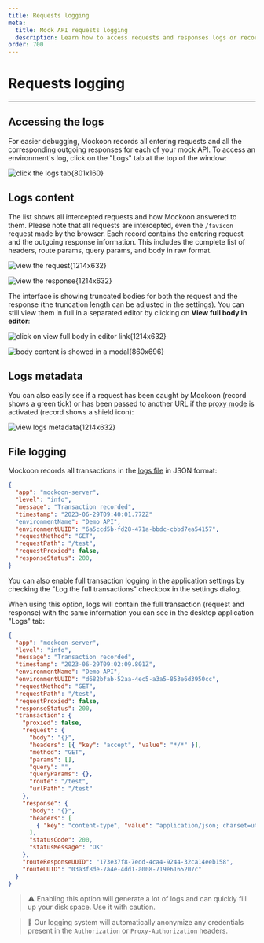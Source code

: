 ```yaml
---
title: Requests logging
meta:
  title: Mock API requests logging
  description: Learn how to access requests and responses logs or record your REST API servers calls for easier debugging
order: 700
---
```


# Requests logging

---

## Accessing the logs

For easier debugging, Mockoon records all entering requests and all the corresponding outgoing responses for each of your mock API. To access an environment's log, click on the "Logs" tab at the top of the window:

![click the logs tab{801x160}](docs-img:open-logs.png)

## Logs content

The list shows all intercepted requests and how Mockoon answered to them.
Please note that all requests are intercepted, even the `/favicon` request made by the browser.
Each record contains the entering request and the outgoing response information. This includes the complete list of headers, route params, query params, and body in raw format.

![view the request{1214x632}](docs-img:logs-request.png)

![view the response{1214x632}](docs-img:logs-response.png)

The interface is showing truncated bodies for both the request and the response (the truncation length can be adjusted in the settings). You can still view them in full in a separated editor by clicking on **View full body in editor**:

![click on view full body in editor link{1214x632}](docs-img:logs-view-body.png)

![body content is showed in a modal{860x696}](docs-img:logs-view-body-modal.png)

## Logs metadata

You can also easily see if a request has been caught by Mockoon (record shows a green tick) or has been passed to another URL if the [proxy mode](docs:server-configuration/proxy-mode) is activated (record shows a shield icon):

![view logs metadata{1214x632}](docs-img:logs-metadata.png)

## File logging

Mockoon records all transactions in the [logs file](docs:mockoon-data-files/settings-and-logs#application-logs) in JSON format:

```json
{
  "app": "mockoon-server",
  "level": "info",
  "message": "Transaction recorded",
  "timestamp": "2023-06-29T09:40:01.772Z"
  "environmentName": "Demo API",
  "environmentUUID": "6a5ccd5b-fd28-471a-bbdc-cbbd7ea54157",
  "requestMethod": "GET",
  "requestPath": "/test",
  "requestProxied": false,
  "responseStatus": 200,
}
```

You can also enable full transaction logging in the application settings by checking the "Log the full transactions" checkbox in the settings dialog.

When using this option, logs will contain the full transaction (request and response) with the same information you can see in the desktop application "Logs" tab:

```json
{
  "app": "mockoon-server",
  "level": "info",
  "message": "Transaction recorded",
  "timestamp": "2023-06-29T09:02:09.801Z",
  "environmentName": "Demo API",
  "environmentUUID": "d682bfab-52aa-4ec5-a3a5-853e6d3950cc",
  "requestMethod": "GET",
  "requestPath": "/test",
  "requestProxied": false,
  "responseStatus": 200,
  "transaction": {
    "proxied": false,
    "request": {
      "body": "{}",
      "headers": [{ "key": "accept", "value": "*/*" }],
      "method": "GET",
      "params": [],
      "query": "",
      "queryParams": {},
      "route": "/test",
      "urlPath": "/test"
    },
    "response": {
      "body": "{}",
      "headers": [
        { "key": "content-type", "value": "application/json; charset=utf-8" }
      ],
      "statusCode": 200,
      "statusMessage": "OK"
    },
    "routeResponseUUID": "173e37f8-7edd-4ca4-9244-32ca14eeb158",
    "routeUUID": "03a3f8de-7a4e-4dd1-a008-719e6165207c"
  }
}
```

> ⚠️ Enabling this option will generate a lot of logs and can quickly fill up your disk space. Use it with caution.

> 🔏 Our logging system will automatically anonymize any credentials present in the `Authorization` or `Proxy-Authorization` headers.
